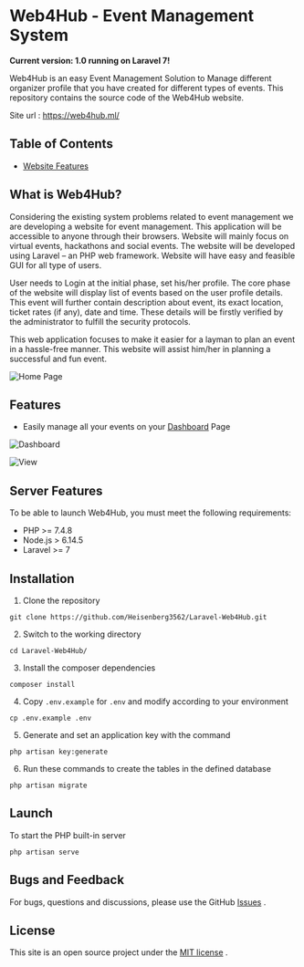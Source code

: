 # Web4Hub - Event Management System
**Current version: 1.0 running on Laravel 7!**

Web4Hub is an easy Event Management Solution to Manage different organizer profile that you have created for different types of events. This repository contains the source code of the Web4Hub website.

Site url : https://web4hub.ml/

## Table of Contents

- [Website Features](#features)

## What is Web4Hub?

Considering the existing system problems related to event management we are developing a website for event management. This application will be accessible to anyone through their browsers. Website will mainly focus on virtual events, hackathons and social events. The website will be developed using Laravel – an PHP web framework. Website will have easy and feasible GUI for all type of users. 

User needs to Login at the initial phase, set his/her profile. The core phase of the website will display list of events based on the user profile details. This event will further contain description about event, its exact location, ticket rates (if any), date and time. These details will be firstly verified by the administrator to fulfill the security protocols. 

This web application focuses to make it easier for a layman to plan an event in a hassle-free manner. This website will assist him/her in planning a successful and fun event.

![Home Page](https://github.com/Heisenberg3562/Laravel-Web4Hub/blob/master/public/assets/git/home.gif "")

## Features

- Easily manage all your events on your [Dashboard](https://web4hub.ml/events) Page

![Dashboard](https://github.com/Heisenberg3562/Laravel-Web4Hub/blob/master/public/assets/git/dashboard.png "")

![View](https://github.com/Heisenberg3562/Laravel-Web4Hub/blob/master/public/assets/git/view.png "")

## Server Features

To be able to launch Web4Hub, you must meet the following requirements:

- PHP >= 7.4.8
- Node.js > 6.14.5
- Laravel >= 7

## Installation

1. Clone the repository
```
git clone https://github.com/Heisenberg3562/Laravel-Web4Hub.git
```
2. Switch to the working directory
```
cd Laravel-Web4Hub/
```
3. Install the composer dependencies
```
composer install
```
4. Copy `.env.example` for `.env` and modify according to your environment
```
cp .env.example .env
```
5. Generate and set an application key with the command
```
php artisan key:generate
```
6. Run these commands to create the tables in the defined database
```
php artisan migrate
```

## Launch

To start the PHP built-in server
```
php artisan serve
```

## Bugs and Feedback

For bugs, questions and discussions, please use the GitHub [Issues](https://github.com/Heisenberg3562/Laravel-Web4Hub/issues) .

## License

This site is an open source project under the [MIT license](LICENSE) .
